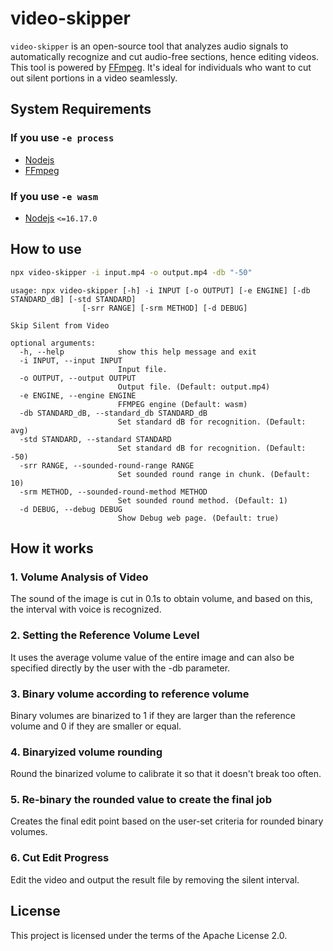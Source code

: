 # video-skipper

`video-skipper` is an open-source tool that analyzes audio signals to automatically recognize and cut audio-free sections, hence editing videos. This tool is powered by [FFmpeg](https://www.ffmpeg.org/). It's ideal for individuals who want to cut out silent portions in a video seamlessly.

## System Requirements

### If you use `-e process`

- [Nodejs](https://nodejs.org/)
- [FFmpeg](https://www.ffmpeg.org/)

### If you use `-e wasm`

- [Nodejs](https://nodejs.org/) `<=16.17.0`

## How to use

```bash
npx video-skipper -i input.mp4 -o output.mp4 -db "-50"
```

```text
usage: npx video-skipper [-h] -i INPUT [-o OUTPUT] [-e ENGINE] [-db STANDARD_dB] [-std STANDARD]
                [-srr RANGE] [-srm METHOD] [-d DEBUG]

Skip Silent from Video

optional arguments:
  -h, --help            show this help message and exit
  -i INPUT, --input INPUT
                        Input file.
  -o OUTPUT, --output OUTPUT
                        Output file. (Default: output.mp4)
  -e ENGINE, --engine ENGINE
                        FFMPEG engine (Default: wasm)
  -db STANDARD_dB, --standard_db STANDARD_dB
                        Set standard dB for recognition. (Default: avg)
  -std STANDARD, --standard STANDARD
                        Set standard dB for recognition. (Default: -50)
  -srr RANGE, --sounded-round-range RANGE
                        Set sounded round range in chunk. (Default: 10)
  -srm METHOD, --sounded-round-method METHOD
                        Set sounded round method. (Default: 1)
  -d DEBUG, --debug DEBUG
                        Show Debug web page. (Default: true)
```

## How it works

### 1. Volume Analysis of Video

The sound of the image is cut in 0.1s to obtain volume, and based on this, the interval with voice is recognized.

### 2. Setting the Reference Volume Level

It uses the average volume value of the entire image and can also be specified directly by the user with the -db parameter.

### 3. Binary volume according to reference volume

Binary volumes are binarized to 1 if they are larger than the reference volume and 0 if they are smaller or equal.

### 4. Binaryized volume rounding

Round the binarized volume to calibrate it so that it doesn't break too often.

### 5. Re-binary the rounded value to create the final job

Creates the final edit point based on the user-set criteria for rounded binary volumes.

### 6. Cut Edit Progress

Edit the video and output the result file by removing the silent interval.

## License

This project is licensed under the terms of the Apache License 2.0.
